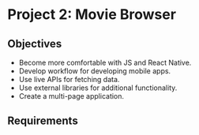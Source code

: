 # Project 2: Movie Browser

## Objectives
- Become more comfortable with JS and React Native.
- Develop workflow for developing mobile apps.
- Use live APIs for fetching data.
- Use external libraries for additional functionality.
- Create a multi-page application.

## Requirements

